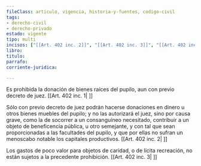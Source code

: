 ```yaml
---
fileClass: articulo, vigencia, historia-y-fuentes, codigo-civil
tags:
- derecho-civil
- derecho-privado
estado: vigente
tipo: multi
incisos: ["[[Art. 402 inc. 2]]", "[[Art. 402 inc. 3]]", "[[Art. 402 inc. 1]]"]
libro:
titulo:
parrafo:
corriente-juridica:

---
```

Es prohibida la donación de bienes raíces del pupilo, aun con previo decreto de juez. [[Art. 402 inc. 1| ]]

Sólo con previo decreto de juez podrán hacerse donaciones en dinero u otros bienes muebles del pupilo; y no las autorizará el juez, sino por causa grave, como la de socorrer a un consanguíneo necesitado, contribuir a un objeto de beneficencia pública, u otro semejante, y con tal que sean proporcionadas a las facultades del pupilo, y que por ellas no sufran un menoscabo notable los capitales productivos. [[Art. 402 inc. 2| ]]

Los gastos de poco valor para objetos de caridad, o de lícita recreación, no están sujetos a la precedente prohibición. [[Art. 402 inc. 3| ]]